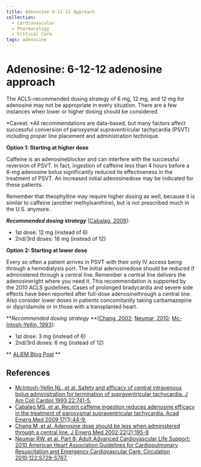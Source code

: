 ```yaml
---
title: Adenosine 6-12-12 Approach
collection:
  - Cardiovascular
  - Pharmacology
  - Critical Care
tags: adenosine
---
```


# Adenosine: 6-12-12 adenosine approach

The ACLS-recommended dosing strategy of 6 mg, 12 mg, and 12 mg for <span class="drug">adenosine</span> may not be appropriate in every situation. There are a few instances when lower or higher dosing should be considered.

*Caveat: *All recommendations are data-based, but many factors affect successful conversion of paroxysmal supraventricular tachycardia (PSVT) including proper line placement and administration technique.

**Option 1: Starting at higher dose**

Caffeine is an <span class="drug">adenosine</span>blocker and can interfere with the successful reversion of PSVT. In fact, ingestion of caffeine less than 4 hours before a 6-mg <span class="drug">adenosine</span> bolus significantly reduced its effectiveness in the treatment of PSVT. An increased initial <span class="drug">adenosine</span>dose may be indicated for these patients.

Remember that theophylline may require higher dosing as well, because it is similar to caffeine (another methylxanthine), but is not prescribed much in the U.S. anymore.

***Recommended dosing strategy*** \[[Cabalag, 2009](http://www.ncbi.nlm.nih.gov/pubmed/20003123)\]:

-   1st dose: 12 mg (instead of 6)
-   2nd/3rd doses: 18 mg (instead of 12)

**Option 2: Starting at lower dose**

Every so often a patient arrives in PSVT with their only IV access being through a hemodialysis port. The initial <span class="drug">adenosine</span>dose should be reduced if administered through a central line. Remember a central line delivers the <span class="drug">adenosine</span>right where you need it. This recommendation is supported by the 2010 ACLS guidelines. Cases of prolonged bradycardia and severe side effects have been reported after full-dose <span class="drug">adenosine</span>through a central line.
Also consider lower doses in patients concomitantly taking carbamazepine or dipyridamole or in those with a transplanted heart.

***Recommended dosing strategy* **\[[Chang, 2002](http://www.ncbi.nlm.nih.gov/pubmed/11858927); [Neumar, 2010](http://www.ncbi.nlm.nih.gov/pubmed/20956256); [Mc-Intosh-Yellin, 1993](http://www.ncbi.nlm.nih.gov/pubmed/8354807)\]:

-   1st dose: 3 mg (instead of 6)
-   2nd/3rd doses: 6 mg (instead of 12)

** [ALiEM Blog Post](http://academiclifeinem.com/heart-score-new-ed-chest-pain-risk-stratification-score/) **

## References

-   [McIntosh-Yellin NL, et al. Safety and efficacy of central intravenous bolus administration for termination of supraventricular tachycardia. J Am Coll Cardiol 1993;22:741-5.](http://www.ncbi.nlm.nih.gov/pubmed/8354807)
-   [Cabalag MS, et al. Recent caffeine ingestion reduces adenosine efficacy in the treatment of paroxysmal supraventricular tachycardia. Acad Emerg Med 2009;17(1):44-9.](http://www.ncbi.nlm.nih.gov/pubmed/20003123)
-   [Chang M, et al. Adenosine dose should be less when administered through a central line. J Emerg Med 2002;22(2):195-8](http://www.ncbi.nlm.nih.gov/pubmed/11858927)
-   [Neumar RW, et al. Part 8: Adult Advanced Cardiovascular Life Support: 2010 American Heart Association Guidelines for Cardiopulmonary Resuscitation and Emergency Cardiovascular Care. Circulation 2010;122:S729-S767.](http://www.ncbi.nlm.nih.gov/pubmed/20956256)
